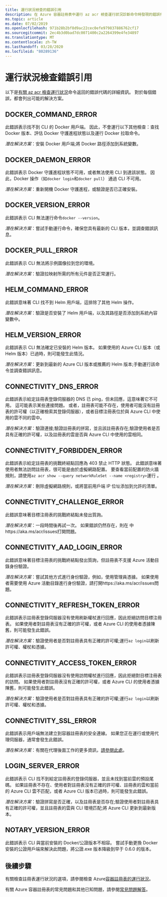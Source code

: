 ```yaml
---
title: 運行狀況檢查的錯誤引用
description: 在 Azure 容器註冊表中運行 az acr 檢查運行狀況診斷命令時發現的錯誤代碼和可能的解決方案
ms.topic: article
ms.date: 07/02/2019
ms.openlocfilehash: 971b28b2bf8d9ac22cec0efe979837886762cf17
ms.sourcegitcommit: 2ec4b3d0bad7dc0071400c2a2264399e4fe34897
ms.translationtype: MT
ms.contentlocale: zh-TW
ms.lasthandoff: 03/28/2020
ms.locfileid: "80289136"
---
```

# <a name="health-check-error-reference"></a>運行狀況檢查錯誤引用

以下是[有關 az acr 檢查運行狀況][az-acr-check-health]命令返回的錯誤代碼的詳細資訊。 對於每個錯誤，都會列出可能的解決方案。

## <a name="docker_command_error"></a>DOCKER_COMMAND_ERROR

此錯誤表示找不到 CLI 的 Docker 用戶端。 因此，不會運行以下其他檢查：查找 Docker 版本、評估 Docker 守護進程狀態以及運行 Docker 拉取命令。

*潛在解決方案*：安裝 Docker 用戶端;將 Docker 路徑添加到系統變數。

## <a name="docker_daemon_error"></a>DOCKER_DAEMON_ERROR

此錯誤表示 Docker 守護進程狀態不可用，或者無法使用 CLI 到達該狀態。 因此，Docker 操作（如`docker login`和`docker pull`） 通過 CLI 不可用。

*潛在解決方案*：重新開機 Docker 守護進程，或驗證是否已正確安裝。

## <a name="docker_version_error"></a>DOCKER_VERSION_ERROR

此錯誤表示 CLI 無法運行命令`docker --version`。

*潛在解決方案*：嘗試手動運行命令，確保您具有最新的 CLI 版本，並調查錯誤訊息。

## <a name="docker_pull_error"></a>DOCKER_PULL_ERROR

此錯誤表示 CLI 無法將示例圖像拉到您的環境。

*潛在解決方案*：驗證拉映射所需的所有元件是否正常運行。

## <a name="helm_command_error"></a>HELM_COMMAND_ERROR

此錯誤意味著 CLI 找不到 Helm 用戶端，這排除了其他 Helm 操作。

*潛在解決方案*：驗證是否安裝了 Helm 用戶端，以及其路徑是否添加到系統內容變數中。

## <a name="helm_version_error"></a>HELM_VERSION_ERROR

此錯誤表示 CLI 無法確定已安裝的 Helm 版本。 如果使用的 Azure CLI 版本（或 Helm 版本）已過時，則可能發生此情況。

*潛在解決方案*：更新到最新的 Azure CLI 版本或推薦的 Helm 版本;手動運行該命令並調查錯誤訊息。

## <a name="connectivity_dns_error"></a>CONNECTIVITY_DNS_ERROR

此錯誤表示給定註冊表登錄伺服器的 DNS 已 ping，但未回應，這意味著它不可用。 這可能表示某些連接問題。 或者，註冊表可能不存在，使用者可能沒有註冊表的許可權（以正確檢索其登錄伺服器），或者目標注冊表位於與 Azure CLI 中使用的雲不同的雲中。

*潛在解決方案*：驗證連接;驗證註冊表的拼寫，並且該註冊表存在;驗證使用者是否具有正確的許可權，以及註冊表的雲是否與 Azure CLI 中使用的雲相同。

## <a name="connectivity_forbidden_error"></a>CONNECTIVITY_FORBIDDEN_ERROR

此錯誤表示給定註冊表的挑戰終結點回應為 403 禁止 HTTP 狀態。 此錯誤意味著使用者無法訪問註冊表，很可能是由於虛擬網路配置。 要查看當前配置的防火牆規則，請使用`az acr show --query networkRuleSet --name <registry>`運行 。

*潛在解決方案*：刪除虛擬網路規則，或將當前用戶端 IP 位址添加到允許的清單。

## <a name="connectivity_challenge_error"></a>CONNECTIVITY_CHALLENGE_ERROR

此錯誤意味著目標注冊表的挑戰終結點未發出質詢。

*潛在解決方案*：一段時間後再試一次。 如果錯誤仍然存在，則在 中https://aka.ms/acr/issues打開問題。

## <a name="connectivity_aad_login_error"></a>CONNECTIVITY_AAD_LOGIN_ERROR

此錯誤意味著目標注冊表的挑戰終結點發出質詢，但註冊表不支援 Azure 活動目錄身份驗證。

*潛在解決方案*：嘗試其他方式進行身份驗證，例如，使用管理員憑據。 如果使用者需要使用 Azure 活動目錄進行身份驗證，請打開https://aka.ms/acr/issues問題。

## <a name="connectivity_refresh_token_error"></a>CONNECTIVITY_REFRESH_TOKEN_ERROR

此錯誤表示註冊表登錄伺服器沒有使用刷新權杖進行回應，因此拒絕訪問目標注冊表。 如果使用者對註冊表沒有正確的許可權，或者 Azure CLI 的使用者憑據陳舊，則可能發生此錯誤。

*潛在解決方案*：驗證使用者是否對註冊表具有正確的許可權;運行`az login`以刷新許可權、權杖和憑據。

## <a name="connectivity_access_token_error"></a>CONNECTIVITY_ACCESS_TOKEN_ERROR

此錯誤表示註冊表登錄伺服器沒有使用訪問權杖進行回應，因此拒絕對目標注冊表的訪問。 如果使用者對註冊表沒有正確的許可權，或者 Azure CLI 的使用者憑據陳舊，則可能發生此錯誤。

*潛在解決方案*：驗證使用者是否對註冊表具有正確的許可權;運行`az login`以刷新許可權、權杖和憑據。

## <a name="connectivity_ssl_error"></a>CONNECTIVITY_SSL_ERROR

此錯誤表示用戶端無法建立到容器註冊表的安全連線。 如果您正在運行或使用代理伺服器，通常會發生此錯誤。

*潛在解決方案*：有關在代理後面工作的更多資訊，[請參閱此處](https://github.com/Azure/azure-cli/blob/master/doc/use_cli_effectively.md#working-behind-a-proxy)。

## <a name="login_server_error"></a>LOGIN_SERVER_ERROR

此錯誤表示 CLI 找不到給定註冊表的登錄伺服器，並且未找到當前雲的預設尾碼。 如果註冊表不存在、使用者對註冊表沒有正確的許可權、註冊表的雲和當前的 Azure CLI 雲不匹配，或者 Azure CLI 版本已過時，則可能發生此錯誤。

*潛在解決方案*：驗證拼寫是否正確，以及註冊表是否存在;驗證使用者對註冊表具有正確的許可權，並且註冊表的雲與 CLI 環境匹配;將 Azure CLI 更新到最新版本。

## <a name="notary_version_error"></a>NOTARY_VERSION_ERROR

此錯誤表示 CLI 與當前安裝的 Docker/公證版本不相容。 嘗試手動更換 Docker 安裝的公證用戶端來解決此問題，將公證.exe 版本降級到早于 0.6.0 的版本。

## <a name="next-steps"></a>後續步驟

有關檢查註冊表運行狀況的選項，請參閱檢查 Azure[容器註冊表的運行狀況](container-registry-check-health.md)。

有關 Azure 容器註冊表的常見問題和其他已知問題，請參閱[常見問題解答](container-registry-faq.md)。





<!-- LINKS - internal -->
[az-acr-check-health]: /cli/azure/acr#az-acr-check-health
